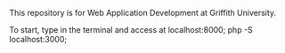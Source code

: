 This repository is for Web Application Development at Griffith University.

To start, type in the terminal and access at localhost:8000;
php -S localhost:3000;